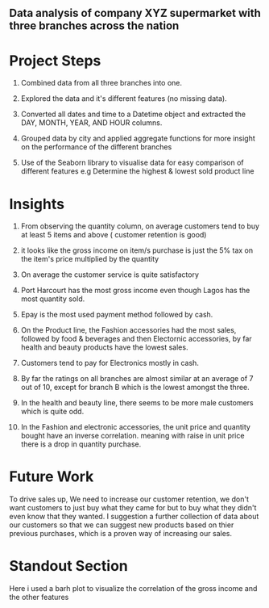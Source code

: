 
## Data analysis of company XYZ supermarket with three branches across the nation


# Project Steps

1. Combined data from all three branches into one.

2. Explored the data and it's different features (no missing data).

3. Converted all dates and time to a Datetime object and extracted the DAY, MONTH, YEAR, AND HOUR columns.

4. Grouped data by city and applied aggregate functions for more insight on the performance of the different branches

5. Use of the Seaborn library to visualise data for easy comparison of different features e.g Determine the highest & lowest sold product line


# Insights

1. From observing the quantity column, on average customers tend to buy at least 5 items and above ( customer retention is good)

2. it looks like the gross income on item/s purchase is just the 5% tax on the item's price multiplied by the quantity

3. On average the customer service is quite satisfactory

4. Port Harcourt has the most gross income even though Lagos has the most quantity sold.

5. Epay is the most used payment method followed by cash.

6. On the Product line, the Fashion accessories had the most sales, followed by food & beverages and then Electornic accessories, by far health and beauty products have the lowest sales.

7. Customers tend to pay for Electronics mostly in cash.

8. By far the ratings on all branches are almost similar at an average of 7 out of 10, except for branch B which is the lowest amongst the three.

9. In the health and beauty line, there seems to be more male customers which is quite odd.

10. In the Fashion and electronic accessories, the unit price and quantity bought have an inverse correlation. meaning with raise in unit price there is a drop in quantity purchase.

# Future Work

To drive sales up, We need to increase our customer retention, we don't want customers to just buy what they came for but to buy what they didn't even know that they wanted. I suggestion a further collection of data about our customers so that we can suggest new products based on thier previous purchases, which is a proven way of increasing our sales.


# Standout Section

Here i used a barh plot to visualize the correlation of the gross income and the other features